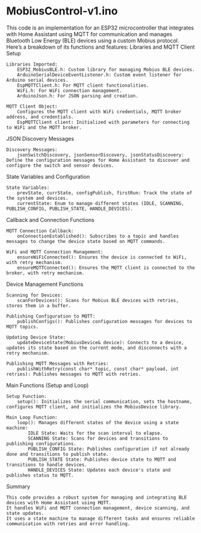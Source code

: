 # MobiusControl-v1.ino

This code is an implementation for an ESP32 microcontroller that integrates with Home Assistant using MQTT for communication and manages Bluetooth Low Energy (BLE) devices using a custom Mobius protocol. Here’s a breakdown of its functions and features:
Libraries and MQTT Client Setup

    Libraries Imported:
        ESP32_MobiusBLE.h: Custom library for managing Mobius BLE devices.
        ArduinoSerialDeviceEventListener.h: Custom event listener for Arduino serial devices.
        EspMQTTClient.h: For MQTT client functionalities.
        WiFi.h: For WiFi connection management.
        ArduinoJson.h: For JSON parsing and creation.

    MQTT Client Object:
        Configures the MQTT client with WiFi credentials, MQTT broker address, and credentials.
        EspMQTTClient client: Initialized with parameters for connecting to WiFi and the MQTT broker.

JSON Discovery Messages

    Discovery Messages:
        jsonSwitchDiscovery, jsonSensorDiscovery, jsonStatusDiscovery: Define the configuration messages for Home Assistant to discover and configure the switch and sensor devices.

State Variables and Configuration

    State Variables:
        prevState, currState, configPublish, firstRun: Track the state of the system and devices.
        currentState: Enum to manage different states (IDLE, SCANNING, PUBLISH_CONFIG, PUBLISH_STATE, HANDLE_DEVICES).

Callback and Connection Functions

    MQTT Connection Callback:
        onConnectionEstablished(): Subscribes to a topic and handles messages to change the device state based on MQTT commands.

    WiFi and MQTT Connection Management:
        ensureWiFiConnected(): Ensures the device is connected to WiFi, with retry mechanism.
        ensureMQTTConnected(): Ensures the MQTT client is connected to the broker, with retry mechanism.

Device Management Functions

    Scanning for Devices:
        scanForDevices(): Scans for Mobius BLE devices with retries, stores them in a buffer.

    Publishing Configuration to MQTT:
        publishConfigs(): Publishes configuration messages for devices to MQTT topics.

    Updating Device State:
        updateDeviceState(MobiusDevice& device): Connects to a device, updates its state based on the current mode, and disconnects with a retry mechanism.

    Publishing MQTT Messages with Retries:
        publishWithRetry(const char* topic, const char* payload, int retries): Publishes messages to MQTT with retries.

Main Functions (Setup and Loop)

    Setup Function:
        setup(): Initializes the serial communication, sets the hostname, configures MQTT client, and initializes the MobiusDevice library.

    Main Loop Function:
        loop(): Manages different states of the device using a state machine:
            IDLE State: Waits for the scan interval to elapse.
            SCANNING State: Scans for devices and transitions to publishing configurations.
            PUBLISH_CONFIG State: Publishes configuration if not already done and transitions to publish state.
            PUBLISH_STATE State: Publishes device state to MQTT and transitions to handle devices.
            HANDLE_DEVICES State: Updates each device's state and publishes status to MQTT.

Summary

    This code provides a robust system for managing and integrating BLE devices with Home Assistant using MQTT.
    It handles WiFi and MQTT connection management, device scanning, and state updates.
    It uses a state machine to manage different tasks and ensures reliable communication with retries and error handling.

